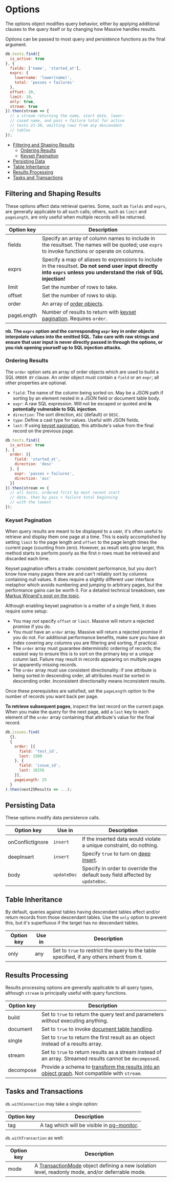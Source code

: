 # Options

The options object modifies query behavior, either by applying additional clauses to the query itself or by changing how Massive handles results.

Options can be passed to most query and persistence functions as the final argument.

```javascript
db.tests.find({
  is_active: true
}, {
  fields: ['name', 'started_at'],
  exprs: {
    lowername: 'lower(name)',
    total: 'passes + failures'
  },
  offset: 20,
  limit: 10,
  only: true,
  stream: true
}).then(stream => {
  // a stream returning the name, start date, lower-
  // cased name, and pass + failure total for active
  // tests 21-30, omitting rows from any descendant
  // tables
});
```

<!-- vim-markdown-toc GFM -->

* [Filtering and Shaping Results](#filtering-and-shaping-results)
  * [Ordering Results](#ordering-results)
  * [Keyset Pagination](#keyset-pagination)
* [Persisting Data](#persisting-data)
* [Table Inheritance](#table-inheritance)
* [Results Processing](#results-processing)
* [Tasks and Transactions](#tasks-and-transactions)

<!-- vim-markdown-toc -->

## Filtering and Shaping Results

These options affect data retrieval queries. Some, such as `fields` and `exprs`, are generally applicable to all such calls; others, such as `limit` and `pageLength`, are only useful when multiple records will be returned.

| Option key       | Description |
|------------------|-------------|
| fields           | Specify an array of column names to include in the resultset. The names will be quoted; use `exprs` to invoke functions or operate on columns. |
| exprs            | Specify a map of aliases to expressions to include in the resultset. **Do not send user input directly into `exprs` unless you understand the risk of SQL injection!** |
| limit            | Set the number of rows to take. |
| offset           | Set the number of rows to skip. |
| order            | An array of [order objects](#ordering-results). |
| pageLength       | Number of results to return with [keyset pagination](#keyset-pagination). Requires `order`. |

**nb. The `exprs` option and the corresponding `expr` key in order objects interpolate values into the emitted SQL. Take care with raw strings and ensure that user input is never directly passed in through the options, or you risk opening yourself up to SQL injection attacks.**

### Ordering Results

The `order` option sets an array of order objects which are used to build a SQL `ORDER BY` clause. An order object must contain a `field` or an `expr`; all other properties are optional.

* `field`: The name of the column being sorted on. May be a JSON path if sorting by an element nested in a JSON field or document table body.
* `expr`: A raw SQL expression. Will not be escaped or quoted and **is potentially vulnerable to SQL injection**.
* `direction`: The sort direction, `ASC` (default) or `DESC`.
* `type`: Define a cast type for values. Useful with JSON fields.
* `last`: If using [keyset pagination](#keyset-pagination), this attribute's value from the final record on the previous page.

```javascript
db.tests.find({
  is_active: true
}, {
  order: [{
    field: 'started_at',
    direction: 'desc'
  }, {
    expr: 'passes + failures',
    direction: 'asc'
  }]
}).then(stream => {
  // all tests, ordered first by most recent start
  // date, then by pass + failure total beginning
  // with the lowest
});
```

### Keyset Pagination

When query results are meant to be displayed to a user, it's often useful to retrieve and display them one page at a time. This is easily accomplished by setting `limit` to the page length and `offset` to the page length times the current page (counting from zero). However, as result sets grow larger, this method starts to perform poorly as the first _n_ rows must be retrieved and discarded each time.

Keyset pagination offers a trade: consistent performance, but you don't know how many pages there are and can't reliably sort by columns containing null values. It does require a slightly different user interface metaphor which avoids numbering and jumping to arbitrary pages, but the performance gains can be worth it. For a detailed technical breakdown, see [Markus Winand's post on the topic](https://use-the-index-luke.com/sql/partial-results/fetch-next-page).

Although enabling keyset pagination is a matter of a single field, it does require some setup:

* You may _not_ specify `offset` or `limit`. Massive will return a rejected promise if you do.
* You _must_ have an `order` array. Massive will return a rejected promise if you do not. For additional performance benefits, make sure you have an index covering any columns you are filtering and sorting, if practical.
* The `order` array must guarantee deterministic ordering of records; the easiest way to ensure this is to sort on the primary key or a unique column last. Failure may result in records appearing on multiple pages or apparently missing records.
* The `order` array must use consistent directionality: if one attribute is being sorted in descending order, all attributes must be sorted in descending order. Inconsistent directionality means inconsistent results.

Once these prerequisites are satisfied, set the `pageLength` option to the number of records you want back per page.

**To retrieve subsequent pages**, inspect the last record on the current page. When you make the query for the next page, add a `last` key to each element of the `order` array containing that attribute's value for the final record.

```js
db.issues.find(
  {},
  {
    order: [{
      field: 'test_id',
      last: 1500
    }, {
      field: 'issue_id',
      last: 10256
    }],
    pageLength: 25
  }
).then(next25Results => ...);
```

## Persisting Data

These options modify data persistence calls.

| Option key       | Use in            | Description |
|------------------|-------------------|-------------|
| onConflictIgnore | `insert`          | If the inserted data would violate a unique constraint, do nothing. |
| deepInsert       | `insert`          | Specify `true` to turn on [deep insert](persistence#deep-insert). |
| body             | `updateDoc`       | Specify in order to override the default `body` field affected by `updateDoc`. |

## Table Inheritance

By default, queries against tables having descendant tables affect and/or return records from those descendant tables. Use the `only` option to prevent this, but it's superfluous if the target has no descendant tables.

| Option key       | Use in            | Description |
|------------------|-------------------|-------------|
| only             | any               | Set to `true` to restrict the query to the table specified, if any others inherit from it. |

## Results Processing

Results processing options are generally applicable to all query types, although `stream` is principally useful with query functions.

| Option key | Description |
|------------|-------------|
| build      | Set to `true` to return the query text and parameters *without* executing anything. |
| document   | Set to `true` to invoke [document table handling](documents). |
| single     | Set to `true` to return the first result as an object instead of a results array. |
| stream     | Set to `true` to return results as a stream instead of an array. Streamed results cannot be `decompose`d. |
| decompose  | Provide a schema to [transform the results into an object graph](decomposition). Not compatible with `stream`. |

## Tasks and Transactions

`db.withConnection` may take a single option:

| Option key | Description |
|------------|-------------|
| tag        | A tag which will be visible in [pg-monitor](index#monitoring-queries). |

`db.withTransaction` as well:

| Option key | Description |
|------------|-------------|
| mode       | A [TransactionMode](https://vitaly-t.github.io/pg-promise/txMode.TransactionMode.html) object defining a new isolation level, readonly mode, and/or deferrable mode. |
